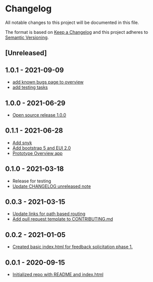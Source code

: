 # Changelog

All notable changes to this project will be documented in this file.

The format is based on [Keep a Changelog](http://keepachangelog.com/en/1.0.0/)
and this project adheres to [Semantic Versioning](http://semver.org/spec/v2.0.0.html).

## [Unreleased]

<!-- Unreleased changes can be added here. -->

## 1.0.1 - 2021-09-09

- [add known bugs page to overview](117e56bb134e7729598fe07484bf3ab74a66f902)
- [add testing tasks](9affb44bdcfe5e9bd4caf08efeb8508b3675f387)

## 1.0.0 - 2021-06-29

- [Open source release 1.0.0](d4b4cd2adbc386195a7734273d2a73c4e1d1e6d8)

## 0.1.1 - 2021-06-28

- [Add snyk](a3b1f543737c3a25f383dd43e3957462188811cf)
- [Add bootstrap 5 and EUI 2.0](00f24ca404ae5178c6e769f0d9a13f3c9e0f85a4)
- [Prototype Overview app](9f417cebaa4e9e2a00287072c90fe80a2dc16e71)

## 0.1.0 - 2021-03-18

- Release for testing
- [Update CHANGELOG unreleased note](8374e596615709a958dfbb7b5dd764cd3d98ddce)

## 0.0.3 - 2021-03-15

- [Update links for path based routing](2e8b5dd93159e6697863681d28fde9a87ac2f229)
- [Add pull request template to CONTRIBUTING.md](8b89e506a7d09bbca43dea8772427e687ddcef79)

## 0.0.2 - 2021-01-05

- [Created basic index.html for feedback solicitation phase 1.](0562fa224ec31aa1a05e881976ddb8ccedbeed5a)

## 0.0.1 - 2020-09-15

- [Initialized repo with README and index.html](646c04cdb6c1c2db682b6fc7e6654ab417866e1c)
